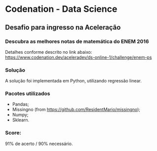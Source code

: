 # Codenation - Data Science 
## Desafio para ingresso na Aceleração

### Descubra as melhores notas de matemática do ENEM 2016
Detalhes conforme descrito no link abaixo:
https://www.codenation.dev/aceleradev/ds-online-1/challenge/enem-ps

### Solução
A solução foi implementada em Python, utilizando regressão linear.

### Pacotes utilizados
* Pandas;
* Missingno (from https://github.com/ResidentMario/missingno);
* Numpy;
* Sklearn.

### Score: 
91% de acerto / 90% necessário.
